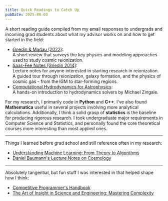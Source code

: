 ```yaml
---
title: Quick Readings to Catch Up
pubDate: 2025-08-03
---
```


A short reading guide compiled from my email responses to undergrads and incoming grad students about what my advisor works on and how to get started in the field:

- [Gnedin & Madau (2022)](https://link.springer.com/article/10.1007/s41115-022-00015-5):  
  A short review that surveys the key physics and modeling approaches used to study cosmic reionization.
- [Saas-Fee Notes (Gnedin 2014)](https://arxiv.org/abs/1412.5184):  
  Lecture notes for anyone interested in starting research in reionization. A guided tour through reionization, galaxy formation, and the physics of cosmic gas - from the IGM to star-forming regions.
- [Computational Hydrodynamics for Astrophysics](https://zingale.github.io/cca-summer-school/intro.html):  
  A hands-on introduction to hydrodynamics solvers by Michael Zingale.

For my research, I primarily code in **Python** and **C++**. I've also found **Mathematica** useful in several projects involving more analytical calculations. Additionally, I think a solid grasp of **statistics** is the baseline for producing rigorous research. I took undergraduate major requirements in Computer Science and Statistics, and personally found the core theoretical courses more interesting than most applied ones.

---
Things I learned before grad school and still reference often in my research:

- [Understanding Machine Learning: From Theory to Algorithms](https://www.cs.huji.ac.il/~shais/UnderstandingMachineLearning/)
- [Daniel Baumann's Lecture Notes on Cosmology](http://cosmology.amsterdam/education/cosmology/)

---
Absolutely tangential, but fun stuff I was interested in that helped shape how I think:

- [Competitive Programmer's Handbook](https://usaco.guide/CPH.pdf)
- [The Art of Insight in Science and Engineering: Mastering Complexity](https://ocw.mit.edu/courses/res-6-011-the-art-of-insight-in-science-and-engineering-mastering-complexity-fall-2014/resources/mitres_6-011f14_art_insfin/)
